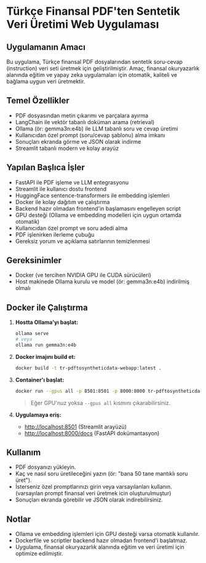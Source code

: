 # Türkçe Finansal PDF'ten Sentetik Veri Üretimi Web Uygulaması

## Uygulamanın Amacı
Bu uygulama, Türkçe finansal PDF dosyalarından sentetik soru-cevap (instruction) veri seti üretmek için geliştirilmiştir. Amaç, finansal okuryazarlık alanında eğitim ve yapay zeka uygulamaları için otomatik, kaliteli ve bağlama uygun veri üretmektir.

## Temel Özellikler
- PDF dosyasından metin çıkarımı ve parçalara ayırma
- LangChain ile vektör tabanlı doküman arama (retrieval)
- Ollama (ör: gemma3n:e4b) ile LLM tabanlı soru ve cevap üretimi
- Kullanıcıdan özel prompt (soru/cevap şablonu) alma imkanı
- Sonuçları ekranda görme ve JSON olarak indirme
- Streamlit tabanlı modern ve kolay arayüz

## Yapılan Başlıca İşler
- FastAPI ile PDF işleme ve LLM entegrasyonu
- Streamlit ile kullanıcı dostu frontend
- HuggingFace sentence-transformers ile embedding işlemleri
- Docker ile kolay dağıtım ve çalıştırma
- Backend hazır olmadan frontend'in başlamasını engelleyen script
- GPU desteği (Ollama ve embedding modelleri için uygun ortamda otomatik)
- Kullanıcıdan özel prompt ve soru adedi alma
- PDF işlenirken ilerleme çubuğu
- Gereksiz yorum ve açıklama satırlarının temizlenmesi

## Gereksinimler
- Docker (ve tercihen NVIDIA GPU ile CUDA sürücüleri)
- Host makinede Ollama kurulu ve model (ör: gemma3n:e4b) indirilmiş olmalı

## Docker ile Çalıştırma
1. **Hostta Ollama'yı başlat:**
   ```bash
   ollama serve
   # veya
   ollama run gemma3n:e4b
   ```
2. **Docker imajını build et:**
   ```bash
   docker build -t tr-pdftosyntheticdata-webapp:latest .
   ```
3. **Container'ı başlat:**
   ```bash
   docker run --gpus all -p 8501:8501 -p 8000:8000 tr-pdftosyntheticdata-webapp:latest
   ```
   > Eğer GPU'nuz yoksa `--gpus all` kısmını çıkarabilirsiniz.

4. **Uygulamaya eriş:**
   - [http://localhost:8501](http://localhost:8501) (Streamlit arayüzü)
   - [http://localhost:8000/docs](http://localhost:8000/docs) (FastAPI dokümantasyon)

## Kullanım
- PDF dosyanızı yükleyin.
- Kaç ve nasıl soru üretileceğini yazın (ör: "bana 50 tane mantıklı soru üret").
- İsterseniz özel promptlarınızı girin veya varsayılanları kullanın. (varsayılan prompt finansal veri üretmek icin oluşturulmuştur)
- Sonuçları ekranda görebilir ve JSON olarak indirebilirsiniz.

## Notlar
- Ollama ve embedding işlemleri için GPU desteği varsa otomatik kullanılır.
- Dockerfile ve scriptler backend hazır olmadan frontend'i başlatmaz.
- Uygulama, finansal okuryazarlık alanında eğitim ve veri üretimi için optimize edilmiştir. 